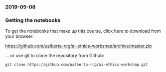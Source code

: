 ### 2019-05-08

### Getting the notebooks

To get the notebooks that make up this course, click here to download from your browser:

<https://github.com/ualberta-rcg/ai-ethics-workshop/archive/master.zip>

... or use git to clone the repository from Github:

```
git clone https://github.com/ualberta-rcg/ai-ethics-workshop.git
```
